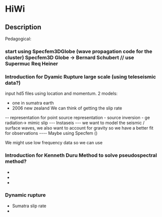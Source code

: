 # HiWi

## Description 
Pedagogical: 

### start using Specfem3DGlobe (wave propagation code for the cluster) Specfem3D Globe -> Bernard Schubert // use Supermuc Req Heiner

### Introduction for Dyamic Rupture large scale (using teleseismic data?)

input hd5 files using location and momentum.
2 models:
- one in sumatra earth
- 2006 new zealand
We can think of getting the slip rate

-- representation for point source representation - source inversion - ge radiation-> mimic slip 
--- Instaseis
--- we want to model the seismic / surface waves, we also want to account for gravity so we have a better fit for observations
---- Maybe using Specfem ()

We might use low frequency data so we can use 


### Introduction for Kenneth Duru Method to solve pseudospectral method?
-
-
-


### Dynamic rupture 



- Sumatra slip rate
-
